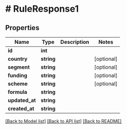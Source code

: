 # # RuleResponse1

## Properties

Name | Type | Description | Notes
------------ | ------------- | ------------- | -------------
**id** | **int** |  |
**country** | **string** |  | [optional]
**segment** | **string** |  | [optional]
**funding** | **string** |  | [optional]
**scheme** | **string** |  | [optional]
**formula** | **string** |  |
**updated_at** | **string** |  |
**created_at** | **string** |  |

[[Back to Model list]](../../README.md#models) [[Back to API list]](../../README.md#endpoints) [[Back to README]](../../README.md)

